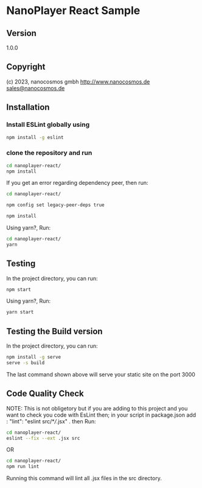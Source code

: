 # NanoPlayer React Sample

## Version

1.0.0

## Copyright

(c) 2023, nanocosmos gmbh
<http://www.nanocosmos.de>
sales@nanocosmos.de

## Installation

### Install ESLint globally using

```bash
npm install -g eslint
```

### clone the repository and run

```bash
cd nanoplayer-react/
npm install
```

If you get an error regarding dependency peer, then run:

```bash
cd nanoplayer-react/

npm config set legacy-peer-deps true

npm install
```

Using yarn?, Run:

```bash
cd nanoplayer-react/
yarn
```

## Testing

In the project directory, you can run:

```bash
npm start
```

Using yarn?, Run:

```bash
yarn start
```

## Testing the Build version

In the project directory, you can run:

```bash
npm install -g serve
serve -s build
```

The last command shown above will serve your static site on the port 3000

## Code Quality Check

NOTE: This is not obligetory but if you are adding to this project and you want to check you code with EsLint then; in your script in package.json add : "lint": "eslint src/\*_/_.jsx" . then Run:

```bash
cd nanoplayer-react/
eslint --fix --ext .jsx src
```

OR

```bash
cd nanoplayer-react/
npm run lint
```

Running this command will lint all .jsx files in the src directory.
